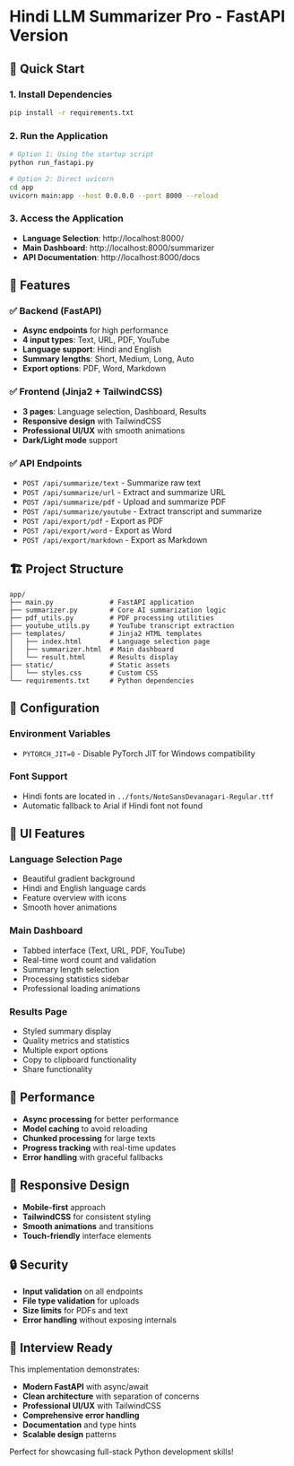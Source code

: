 # Hindi LLM Summarizer Pro - FastAPI Version

## 🚀 Quick Start

### 1. Install Dependencies
```bash
pip install -r requirements.txt
```

### 2. Run the Application
```bash
# Option 1: Using the startup script
python run_fastapi.py

# Option 2: Direct uvicorn
cd app
uvicorn main:app --host 0.0.0.0 --port 8000 --reload
```

### 3. Access the Application
- **Language Selection**: http://localhost:8000/
- **Main Dashboard**: http://localhost:8000/summarizer
- **API Documentation**: http://localhost:8000/docs

## 🎯 Features

### ✅ Backend (FastAPI)
- **Async endpoints** for high performance
- **4 input types**: Text, URL, PDF, YouTube
- **Language support**: Hindi and English
- **Summary lengths**: Short, Medium, Long, Auto
- **Export options**: PDF, Word, Markdown

### ✅ Frontend (Jinja2 + TailwindCSS)
- **3 pages**: Language selection, Dashboard, Results
- **Responsive design** with TailwindCSS
- **Professional UI/UX** with smooth animations
- **Dark/Light mode** support

### ✅ API Endpoints
- `POST /api/summarize/text` - Summarize raw text
- `POST /api/summarize/url` - Extract and summarize URL
- `POST /api/summarize/pdf` - Upload and summarize PDF
- `POST /api/summarize/youtube` - Extract transcript and summarize
- `POST /api/export/pdf` - Export as PDF
- `POST /api/export/word` - Export as Word
- `POST /api/export/markdown` - Export as Markdown

## 🏗️ Project Structure
```
app/
├── main.py              # FastAPI application
├── summarizer.py        # Core AI summarization logic
├── pdf_utils.py         # PDF processing utilities
├── youtube_utils.py     # YouTube transcript extraction
├── templates/           # Jinja2 HTML templates
│   ├── index.html       # Language selection page
│   ├── summarizer.html  # Main dashboard
│   └── result.html      # Results display
├── static/              # Static assets
│   └── styles.css       # Custom CSS
└── requirements.txt     # Python dependencies
```

## 🔧 Configuration

### Environment Variables
- `PYTORCH_JIT=0` - Disable PyTorch JIT for Windows compatibility

### Font Support
- Hindi fonts are located in `../fonts/NotoSansDevanagari-Regular.ttf`
- Automatic fallback to Arial if Hindi font not found

## 🎨 UI Features

### Language Selection Page
- Beautiful gradient background
- Hindi and English language cards
- Feature overview with icons
- Smooth hover animations

### Main Dashboard
- Tabbed interface (Text, URL, PDF, YouTube)
- Real-time word count and validation
- Summary length selection
- Processing statistics sidebar
- Professional loading animations

### Results Page
- Styled summary display
- Quality metrics and statistics
- Multiple export options
- Copy to clipboard functionality
- Share functionality

## 🚀 Performance

- **Async processing** for better performance
- **Model caching** to avoid reloading
- **Chunked processing** for large texts
- **Progress tracking** with real-time updates
- **Error handling** with graceful fallbacks

## 📱 Responsive Design

- **Mobile-first** approach
- **TailwindCSS** for consistent styling
- **Smooth animations** and transitions
- **Touch-friendly** interface elements

## 🔒 Security

- **Input validation** on all endpoints
- **File type validation** for uploads
- **Size limits** for PDFs and text
- **Error handling** without exposing internals

## 🎯 Interview Ready

This implementation demonstrates:
- **Modern FastAPI** with async/await
- **Clean architecture** with separation of concerns
- **Professional UI/UX** with TailwindCSS
- **Comprehensive error handling**
- **Documentation** and type hints
- **Scalable design** patterns

Perfect for showcasing full-stack Python development skills!
